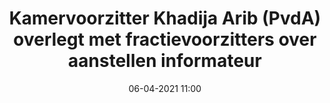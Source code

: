 ---
layout: post
title: "Kamervoorzitter Khadija Arib (PvdA) overlegt met fractievoorzitters over aanstellen informateur"
date: 06-04-2021 11:00
---